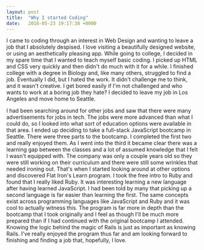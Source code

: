 ```yaml
---
layout: post
title:  "Why I started Coding"
date:   2016-05-23 19:17:38 +0000
---
```



I came to coding through an interest in Web Design and wanting to leave a job that I absolutely despised. I love visiting a beautifully designed website, or using an aesthetically pleasing app. While going to college, I decided in my spare time that I wanted to teach myself basic coding. I picked up HTML and CSS very quickly and then didn't do much with it for a while. I finished college with a degree in Biology and, like many others, struggled to find a job. Eventually I did, but I hated the work. It didn't challenge me to think, and it wasn't creative. I get bored easily if I'm not challenged and who wants to work at a boring job they hate? I decided to leave my job in Los Angeles and move home to Seattle. 

I had been searching around for other jobs and saw that there were many advertisements for jobs in tech. The jobs were more advanced than what I could do, so I looked into what sort of education options were available in that area. I ended up deciding to take a full-stack JavaScript bootcamp in Seattle. There were three parts to the bootcamp. I completed the first two and really enjoyed them. As I went into the third it became clear there was a learning gap between the classes and a lot of assumed knowledge that I felt I wasn't equipped with. The company was only a couple years old so they were still working on their curriculum and there were still some wrinkles that needed ironing out. That's when I started looking around at other options and discovered Flat Iron's Learn program. I took the free intro to Ruby and found that I really liked Ruby. It was interesting learning a new language after having learned JavaScript. I had been told by many that picking up a second language is far easier than learning the first. The same concepts exist across programming languages like JavaScript and Ruby and it was cool to actually witness this. The program is far more in depth than the bootcamp that I took originally and I feel as though I'll be much more prepared than if I had continued with the original bootcamp I attended. Knowing the logic behind the magic of Rails is just as important as knowing Rails. I've really enjoyed the program thus far and am looking forward to finishing and finding a job that, hopefully, I love. 
